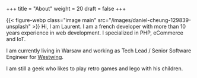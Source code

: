+++
title = "About"
weight = 20
draft = false
+++

{{< figure-webp class="image main" src="/images/daniel-cheung-129839-unsplash" >}}
Hi, I am Laurent. 
I am a french developer with more than 10 years experience in web development.
I specialized in PHP, eCommerce and IoT.

I am currently living in Warsaw and working as Tech Lead / Senior Software Engineer for [Westwing](https://www.westwing.de/).

I am still a geek who likes to play retro games and lego with his children.
        
